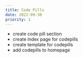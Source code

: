 ```yaml
---
title: Code Pills 
date: 2022-09-30
priority: 1
---
```


* create code pill section
* create index page for codepills
* create template for codepills
* add codepills to homepage